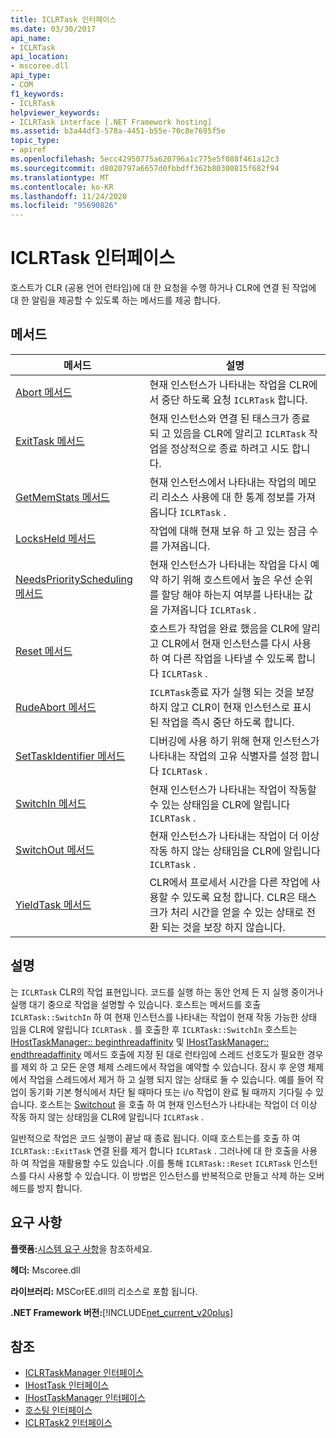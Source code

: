 ```yaml
---
title: ICLRTask 인터페이스
ms.date: 03/30/2017
api_name:
- ICLRTask
api_location:
- mscoree.dll
api_type:
- COM
f1_keywords:
- ICLRTask
helpviewer_keywords:
- ICLRTask interface [.NET Framework hosting]
ms.assetid: b3a44df3-578a-4451-b55e-70c8e7695f5e
topic_type:
- apiref
ms.openlocfilehash: 5ecc42950775a620796a1c775e5f088f461a12c3
ms.sourcegitcommit: d8020797a6657d0fbbdff362b80300815f682f94
ms.translationtype: MT
ms.contentlocale: ko-KR
ms.lasthandoff: 11/24/2020
ms.locfileid: "95690826"
---
```

# <a name="iclrtask-interface"></a>ICLRTask 인터페이스

호스트가 CLR (공용 언어 런타임)에 대 한 요청을 수행 하거나 CLR에 연결 된 작업에 대 한 알림을 제공할 수 있도록 하는 메서드를 제공 합니다.  
  
## <a name="methods"></a>메서드  
  
|메서드|설명|  
|------------|-----------------|  
|[Abort 메서드](iclrtask-abort-method.md)|현재 인스턴스가 나타내는 작업을 CLR에서 중단 하도록 요청 `ICLRTask` 합니다.|  
|[ExitTask 메서드](iclrtask-exittask-method.md)|현재 인스턴스와 연결 된 태스크가 종료 되 고 있음을 CLR에 알리고 `ICLRTask` 작업을 정상적으로 종료 하려고 시도 합니다.|  
|[GetMemStats 메서드](iclrtask-getmemstats-method.md)|현재 인스턴스에서 나타내는 작업의 메모리 리소스 사용에 대 한 통계 정보를 가져옵니다 `ICLRTask` .|  
|[LocksHeld 메서드](iclrtask-locksheld-method.md)|작업에 대해 현재 보유 하 고 있는 잠금 수를 가져옵니다.|  
|[NeedsPriorityScheduling 메서드](iclrtask-needspriorityscheduling-method.md)|현재 인스턴스가 나타내는 작업을 다시 예약 하기 위해 호스트에서 높은 우선 순위를 할당 해야 하는지 여부를 나타내는 값을 가져옵니다 `ICLRTask` .|  
|[Reset 메서드](iclrtask-reset-method.md)|호스트가 작업을 완료 했음을 CLR에 알리고 CLR에서 현재 인스턴스를 다시 사용 하 여 다른 작업을 나타낼 수 있도록 합니다 `ICLRTask` .|  
|[RudeAbort 메서드](iclrtask-rudeabort-method.md)|`ICLRTask`종료 자가 실행 되는 것을 보장 하지 않고 CLR이 현재 인스턴스로 표시 된 작업을 즉시 중단 하도록 합니다.|  
|[SetTaskIdentifier 메서드](iclrtask-settaskidentifier-method.md)|디버깅에 사용 하기 위해 현재 인스턴스가 나타내는 작업의 고유 식별자를 설정 합니다 `ICLRTask` .|  
|[SwitchIn 메서드](iclrtask-switchin-method.md)|현재 인스턴스가 나타내는 작업이 작동할 수 있는 상태임을 CLR에 알립니다 `ICLRTask` .|  
|[SwitchOut 메서드](iclrtask-switchout-method.md)|현재 인스턴스가 나타내는 작업이 더 이상 작동 하지 않는 상태임을 CLR에 알립니다 `ICLRTask` .|  
|[YieldTask 메서드](iclrtask-yieldtask-method.md)|CLR에서 프로세서 시간을 다른 작업에 사용할 수 있도록 요청 합니다. CLR은 태스크가 처리 시간을 얻을 수 있는 상태로 전환 되는 것을 보장 하지 않습니다.|  
  
## <a name="remarks"></a>설명  

 는 `ICLRTask` CLR의 작업 표현입니다. 코드를 실행 하는 동안 언제 든 지 실행 중이거나 실행 대기 중으로 작업을 설명할 수 있습니다. 호스트는 메서드를 호출 `ICLRTask::SwitchIn` 하 여 현재 인스턴스를 나타내는 작업이 현재 작동 가능한 상태 임을 CLR에 알립니다 `ICLRTask` . 를 호출한 후 `ICLRTask::SwitchIn` 호스트는 [IHostTaskManager:: beginthreadaffinity](ihosttaskmanager-beginthreadaffinity-method.md) 및 [IHostTaskManager:: endthreadaffinity](ihosttaskmanager-endthreadaffinity-method.md) 메서드 호출에 지정 된 대로 런타임에 스레드 선호도가 필요한 경우를 제외 하 고 모든 운영 체제 스레드에서 작업을 예약할 수 있습니다. 잠시 후 운영 체제에서 작업을 스레드에서 제거 하 고 실행 되지 않는 상태로 둘 수 있습니다. 예를 들어 작업이 동기화 기본 형식에서 차단 될 때마다 또는 i/o 작업이 완료 될 때까지 기다릴 수 있습니다. 호스트는 [Switchout](iclrtask-switchout-method.md) 을 호출 하 여 현재 인스턴스가 나타내는 작업이 더 이상 작동 하지 않는 상태임을 CLR에 알립니다 `ICLRTask` .  
  
 일반적으로 작업은 코드 실행이 끝날 때 종료 됩니다. 이때 호스트는를 호출 하 여 `ICLRTask::ExitTask` 연결 된를 제거 합니다 `ICLRTask` . 그러나에 대 한 호출을 사용 하 여 작업을 재활용할 수도 있습니다 .이를 통해 `ICLRTask::Reset` `ICLRTask` 인스턴스를 다시 사용할 수 있습니다. 이 방법은 인스턴스를 반복적으로 만들고 삭제 하는 오버 헤드를 방지 합니다.  
  
## <a name="requirements"></a>요구 사항  

 **플랫폼:**[시스템 요구 사항](../../get-started/system-requirements.md)을 참조하세요.  
  
 **헤더:** Mscoree.dll  
  
 **라이브러리:** MSCorEE.dll의 리소스로 포함 됩니다.  
  
 **.NET Framework 버전:**[!INCLUDE[net_current_v20plus](../../../../includes/net-current-v20plus-md.md)]  
  
## <a name="see-also"></a>참조

- [ICLRTaskManager 인터페이스](iclrtaskmanager-interface.md)
- [IHostTask 인터페이스](ihosttask-interface.md)
- [IHostTaskManager 인터페이스](ihosttaskmanager-interface.md)
- [호스팅 인터페이스](hosting-interfaces.md)
- [ICLRTask2 인터페이스](iclrtask2-interface.md)
